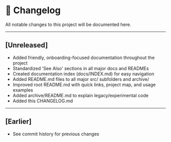 # 📝 Changelog

All notable changes to this project will be documented here.

---

## [Unreleased]
- Added friendly, onboarding-focused documentation throughout the project
- Standardized 'See Also' sections in all major docs and READMEs
- Created documentation index (docs/INDEX.md) for easy navigation
- Added README.md files to all major src/ subfolders and archive/
- Improved root README.md with quick links, project map, and usage examples
- Added archive/README.md to explain legacy/experimental code
- Added this CHANGELOG.md

---

## [Earlier]
- See commit history for previous changes 